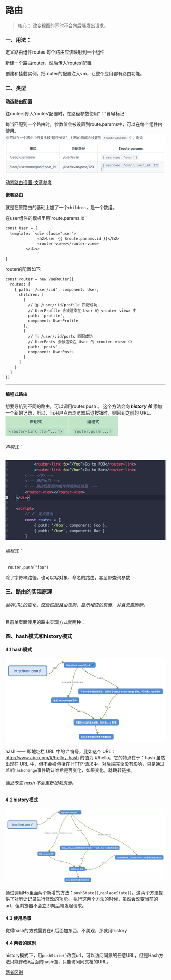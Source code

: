 # 路由

> 核心： 改变视图的同时不会向后端发出请求。


### 一、用法：
定义路由组件routes
每个路由应该映射到一个组件

新建一个路由router，然后传入‘routes’配置

创建和挂载实例。把router的配置注入vm，让整个应用都有路由功能。

### 二、类型
#### 动态路由配置

往routers传入’routes‘配置时，在路径参数使用“：”冒号标记

每当匹配到一个路由时，参数值会被设置到route.params中，可以在每个组件内使用。
![](media/15377988943805.jpg)

[动态路由设置-文章参考](https://router.vuejs.org/zh/guide/essentials/dynamic-matching.html)

#### 嵌套路由
就是在原路由的基础上加了一个`children`，是一个数组。

在user组件的模板里用`route.params.id``
```
const User = {
  template: `<div class="user">
              <h2>User {{ $route.params.id }}</h2>
              <router-view></router-view>
         </div>
              `
}
```

router的配置如下:
```
const router = new VueRouter({
  routes: [
    { path: '/user/:id', component: User,
      children: [
        {
          // 当 /user/:id/profile 匹配成功，
          // UserProfile 会被渲染在 User 的 <router-view> 中
          path: 'profile',
          component: UserProfile
        },
        {
          // 当 /user/:id/posts 匹配成功
          // UserPosts 会被渲染在 User 的 <router-view> 中
          path: 'posts',
          component: UserPosts
        }
      ]
    }
  ]
})

```


-------

#### 编程式路由
想要导航到不同的路由，可以调用router.push 。
这个方法会向 ***history 栈*** 添加一个新的记录，所以，当用户点击浏览器后退按钮时，则回到之前的 URL。
![](media/15377997197233.jpg)

###### 声明式：
![-w606](media/15377998316576.jpg)

###### 编程式：
` router.push("foo")`

除了字符串路径，也可以写对象、命名的路由，甚至带查询参数

### 三、路由的实现原理

###### 监听URL的变化，然后匹配路由规则，显示相应的页面，并且无需刷新。
目前单页面使用的路由实现方式就两种：

### 四、hash模式和history模式
#### 4.1 hash模式
![](media/15378000959482.jpg)


hash —— 即地址栏 URL 中的 # 符号，比如这个 URL：http://www.abc.com/#/hello，hash 的值为 #/hello。它的特点在于：hash 虽然出现在 URL 中，但不会被包括在 HTTP 请求中，对后端完全没有影响，只是通过监听`hashchange`事件确认哈希是否变化，如果变化，就跳转链接。

###### 因此改变 hash 不会重新加载页面。



#### 4.2 history模式
![](media/15378001332373.jpg)

通过调用H5里面两个新增的方法：`pushState()`,`replaceState()`。这两个方法提供了对历史记录进行修改的功能。
执行这两个方法的时候，虽然会改变当前的url，但浏览器不会立即向后端发起请求。


#### 4.3 使用场景

觉得hash的方式需要在`#` 后面加东西，不美观，那就用history

#### 4.4 两者的区别

history模式下，用`pushState()`改变url，可以访问同源的任意URL，但是Hash方法只能修改`#`后面的hash值，只能访问同文档的URL。



[两者区别](https://juejin.im/post/5a61908c6fb9a01c9064f20a)